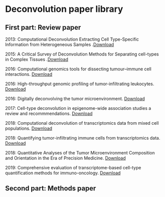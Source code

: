 # Deconvolution paper library

## First part: Review paper

2013: Computational Deconvolution Extracting Cell Type-Specific Information from Heterogeneous Samples .[Download](https://github.com/changwn/Deconvolution_paper/blob/master/00-2013%5Breview%5DComputational%20Deconvolution%20Extracting%20Cell%20Type-Specific%20Information%20from%20Heterogeneous%20Samples.pdf)

2015: A Critical Survey of Deconvolution Methods for Separating cell-types in Complex Tissues .[Download](https://github.com/changwn/Deconvolution_paper/blob/master/00-2015%5Breview%20purdue%5DA%20Critical%20Survey%20of%20Deconvolution%20Methods%20for%20Separating%20cell-types%20in%20Complex%20Tissues.pdf)

2016: Computational genomics tools for dissecting tumour–immune cell interactions. [Download](https://github.com/changwn/Deconvolution_paper/blob/master/00-2016%5Breview%20nature%5DComputational%20genomics%20tools%20for%20dissecting%20tumour%E2%80%93immune%20cell%20interactions.pdf)

2016: High-throughput genomic profiling of tumor-infiltrating leukocytes. [Download](https://github.com/changwn/Deconvolution_paper/blob/master/00-2016%5Breview%20Newman%5DHigh-throughput%20genomic%20profiling%20of%20tumor-infiltrating%20leukocytes.pdf)

2016: Digitally deconvolving the tumor microenvironment. [Download](https://github.com/changwn/Deconvolution_paper/blob/master/00-2016%5Breview%20short%5DDigitally%20deconvolving%20the%20tumor%20microenvironment.pdf)

2017: Cell-type deconvolution in epigenome-wide association studies a review and recommmendations. [Download](https://github.com/changwn/Deconvolution_paper/blob/master/00-2017%5Breview%5DCell-type%20deconvolution%20in%20epigenome-wide%20association%20studies%20a%20review%20and%20recommmendations.pdf)

2018: Computational deconvolution of transcriptomics data from mixed cell populations. [Download](https://github.com/changwn/Deconvolution_paper/blob/master/00-2018%5Breview%20belgium%5DComputational%20deconvolution%20of%20transcriptomics%20data%20from%20mixed%20cell%20populations.pdf)

2018: Quantifying tumor-infiltrating immune cells from transcriptomics data. [Download](https://github.com/changwn/Deconvolution_paper/blob/master/00-2018%5Breview%20FF%5DQuantifying%20tumor-infiltrating%20immune%20cells%20from%20transcriptomics%20data.pdf)

2018: Quantitative Analyses of the Tumor Microenvironment Composition and Orientation in the Era of Precision Medicine. [Download](https://github.com/changwn/Deconvolution_paper/blob/master/00-2018%5Breview%20frontiers%5DQuantitative%20Analyses%20of%20the%20Tumor%20Microenvironment%20Composition%20and%20Orientation%20in%20the%20Era%20of%20Precision%20Medicine.pdf)

2019: Comprehensive evaluation of transcriptome-based cell-type quantification methods for immuno-oncology. [Download](https://github.com/changwn/Deconvolution_paper/blob/master/00-2019%5Breview%5DComprehensive%20evaluation%20of%20transcriptome-based%20cell-type%20quantification%20methods%20for%20immuno-oncology.pdf)

## Second part: Methods paper















